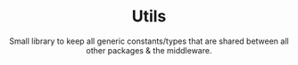 <h1 align="center">
  Utils
</h1>
<p align="center">
Small library to keep all generic constants/types that are shared between all other packages & the middleware.
</p>
